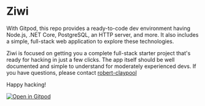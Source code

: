# Ziwi

With Gitpod, this repo provides a ready-to-code dev environment having Node.js,
.NET Core, PostgreSQL, an HTTP server, and more. It also includes a simple,
full-stack web application to explore these technologies.

Ziwi is focused on getting you a complete full-stack starter project that's
ready for hacking in just a few clicks. The app itself should be well
documented and simple to understand for moderately experienced devs. If you
have questions, please contact
[robert-claypool](https://github.com/robert-claypool)

Happy hacking!

[![Open in Gitpod](https://gitpod.io/button/open-in-gitpod.svg)](https://gitpod.io/#https://github.com/kanini/full-stack-sandbox)
